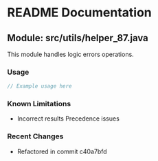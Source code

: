 # README Documentation

## Module: src/utils/helper_87.java

This module handles logic errors operations.

### Usage

```java
// Example usage here
```

### Known Limitations

- Incorrect results Precedence issues

### Recent Changes

- Refactored in commit c40a7bfd
